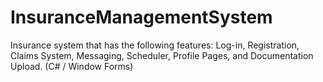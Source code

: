# InsuranceManagementSystem
Insurance system that has the following features: Log-in, Registration, Claims System, Messaging, Scheduler, Profile Pages, and Documentation Upload. (C# / Window Forms)
